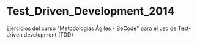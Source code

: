 Test_Driven_Development_2014
============================

Ejercicios del curso "Metodologias Ágiles - BeCode" para el uso de Test-driven development (TDD)
